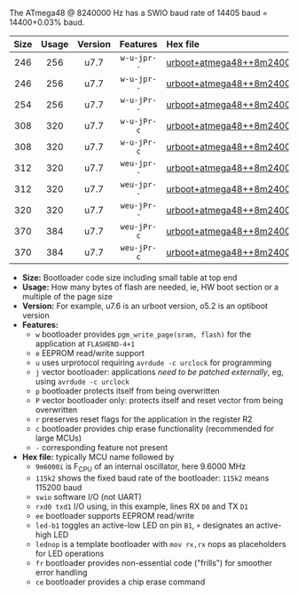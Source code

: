 The ATmega48 @ 8240000 Hz has a SWIO baud rate of 14405 baud = 14400+0.03% baud.

|Size|Usage|Version|Features|Hex file|
|:-:|:-:|:-:|:-:|:--|
|246|256|u7.7|`w-u-jpr--`|[urboot+atmega48++8m2400i+++14k4_swio_rxd0_txd1_led+b5.hex](https://raw.githubusercontent.com/stefanrueger/urboot.hex/main/mcus/atmega48/internal_oscillator/fint++8m2400_Hz/br+++14k4_bps/urboot+atmega48++8m2400i+++14k4_swio_rxd0_txd1_led+b5.hex)|
|246|256|u7.7|`w-u-jpr--`|[urboot+atmega48++8m2400i+++14k4_swio_rxd0_txd1_lednop.hex](https://raw.githubusercontent.com/stefanrueger/urboot.hex/main/mcus/atmega48/internal_oscillator/fint++8m2400_Hz/br+++14k4_bps/urboot+atmega48++8m2400i+++14k4_swio_rxd0_txd1_lednop.hex)|
|254|256|u7.7|`w-u-jPr--`|[urboot+atmega48++8m2400i+++14k4_swio_rxd0_txd1.hex](https://raw.githubusercontent.com/stefanrueger/urboot.hex/main/mcus/atmega48/internal_oscillator/fint++8m2400_Hz/br+++14k4_bps/urboot+atmega48++8m2400i+++14k4_swio_rxd0_txd1.hex)|
|308|320|u7.7|`w-u-jPr-c`|[urboot+atmega48++8m2400i+++14k4_swio_rxd0_txd1_led+b5_fr_ce.hex](https://raw.githubusercontent.com/stefanrueger/urboot.hex/main/mcus/atmega48/internal_oscillator/fint++8m2400_Hz/br+++14k4_bps/urboot+atmega48++8m2400i+++14k4_swio_rxd0_txd1_led+b5_fr_ce.hex)|
|308|320|u7.7|`w-u-jPr-c`|[urboot+atmega48++8m2400i+++14k4_swio_rxd0_txd1_lednop_fr_ce.hex](https://raw.githubusercontent.com/stefanrueger/urboot.hex/main/mcus/atmega48/internal_oscillator/fint++8m2400_Hz/br+++14k4_bps/urboot+atmega48++8m2400i+++14k4_swio_rxd0_txd1_lednop_fr_ce.hex)|
|312|320|u7.7|`weu-jpr--`|[urboot+atmega48++8m2400i+++14k4_swio_rxd0_txd1_ee_led+b5.hex](https://raw.githubusercontent.com/stefanrueger/urboot.hex/main/mcus/atmega48/internal_oscillator/fint++8m2400_Hz/br+++14k4_bps/urboot+atmega48++8m2400i+++14k4_swio_rxd0_txd1_ee_led+b5.hex)|
|312|320|u7.7|`weu-jpr--`|[urboot+atmega48++8m2400i+++14k4_swio_rxd0_txd1_ee_lednop.hex](https://raw.githubusercontent.com/stefanrueger/urboot.hex/main/mcus/atmega48/internal_oscillator/fint++8m2400_Hz/br+++14k4_bps/urboot+atmega48++8m2400i+++14k4_swio_rxd0_txd1_ee_lednop.hex)|
|320|320|u7.7|`weu-jPr--`|[urboot+atmega48++8m2400i+++14k4_swio_rxd0_txd1_ee.hex](https://raw.githubusercontent.com/stefanrueger/urboot.hex/main/mcus/atmega48/internal_oscillator/fint++8m2400_Hz/br+++14k4_bps/urboot+atmega48++8m2400i+++14k4_swio_rxd0_txd1_ee.hex)|
|370|384|u7.7|`weu-jPr-c`|[urboot+atmega48++8m2400i+++14k4_swio_rxd0_txd1_ee_led+b5_fr_ce.hex](https://raw.githubusercontent.com/stefanrueger/urboot.hex/main/mcus/atmega48/internal_oscillator/fint++8m2400_Hz/br+++14k4_bps/urboot+atmega48++8m2400i+++14k4_swio_rxd0_txd1_ee_led+b5_fr_ce.hex)|
|370|384|u7.7|`weu-jPr-c`|[urboot+atmega48++8m2400i+++14k4_swio_rxd0_txd1_ee_lednop_fr_ce.hex](https://raw.githubusercontent.com/stefanrueger/urboot.hex/main/mcus/atmega48/internal_oscillator/fint++8m2400_Hz/br+++14k4_bps/urboot+atmega48++8m2400i+++14k4_swio_rxd0_txd1_ee_lednop_fr_ce.hex)|

- **Size:** Bootloader code size including small table at top end
- **Usage:** How many bytes of flash are needed, ie, HW boot section or a multiple of the page size
- **Version:** For example, u7.6 is an urboot version, o5.2 is an optiboot version
- **Features:**
  + `w` bootloader provides `pgm_write_page(sram, flash)` for the application at `FLASHEND-4+1`
  + `e` EEPROM read/write support
  + `u` uses urprotocol requiring `avrdude -c urclock` for programming
  + `j` vector bootloader: applications *need to be patched externally*, eg, using `avrdude -c urclock`
  + `p` bootloader protects itself from being overwritten
  + `P` vector bootloader only: protects itself and reset vector from being overwritten
  + `r` preserves reset flags for the application in the register R2
  + `c` bootloader provides chip erase functionality (recommended for large MCUs)
  + `-` corresponding feature not present
- **Hex file:** typically MCU name followed by
  + `9m6000i` is F<sub>CPU</sub> of an internal oscillator, here 9.6000 MHz
  + `115k2` shows the fixed baud rate of the bootloader: `115k2` means 115200 baud
  + `swio` software I/O (not UART)
  + `rxd0 txd1` I/O using, in this example, lines RX `D0` and TX `D1`
  + `ee` bootloader supports EEPROM read/write
  + `led-b1` toggles an active-low LED on pin `B1`, `+` designates an active-high LED
  + `lednop` is a template bootloader with `mov rx,rx` nops as placeholders for LED operations
  + `fr` bootloader provides non-essential code ("frills") for smoother error handling
  + `ce` bootloader provides a chip erase command
